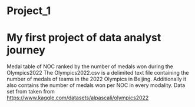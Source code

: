 # Project_1
# My first project of data analyst journey
Medal table of NOC ranked by the number of medals won during the Olympics2022
The Olympics2022.csv is a delimited text file containing the number of medals of teams in the 2022 Olympics in Beijing. Additionally it also contains the number of medals won per NOC in every modality. Data set from taken from https://www.kaggle.com/datasets/alpascali/olympics2022
